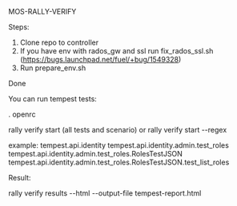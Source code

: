 MOS-RALLY-VERIFY

Steps:

1. Clone repo to controller
2. If you have env with rados_gw and ssl run fix_rados_ssl.sh (https://bugs.launchpad.net/fuel/+bug/1549328)
4. Run prepare_env.sh

Done

You can run tempest tests:

. openrc

rally verify start (all tests and scenario) or 
rally verify start --regex <test>

<test> example:
tempest.api.identity
tempest.api.identity.admin.test_roles
tempest.api.identity.admin.test_roles.RolesTestJSON
tempest.api.identity.admin.test_roles.RolesTestJSON.test_list_roles

Result:

rally verify results --html --output-file tempest-report.html
